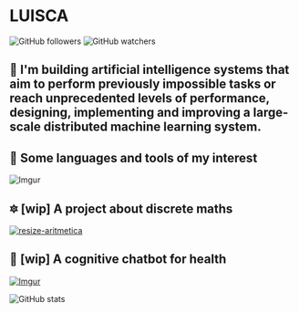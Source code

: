 # LUISCA

![GitHub followers](https://img.shields.io/github/followers/mistersoftware?label=Follow&style=social) ![GitHub watchers](https://img.shields.io/github/watchers/mistersoftware/mistersoftware?style=social)


## 🧠 I'm building artificial intelligence systems that aim to perform previously impossible tasks or reach unprecedented levels of performance, designing, implementing and improving a large-scale distributed machine learning system.

## 🚀 Some languages and tools of my interest

![Imgur](https://i.imgur.com/3jPh6DS.png)

## 🔯 [wip] A project about discrete maths

[![resize-aritmetica](https://user-images.githubusercontent.com/12854504/87575567-b8bc5b00-c695-11ea-990c-c378bc548a0b.gif)](https://codepen.io/oiio/full/QWwMRPM)


## 🤖 [wip] A cognitive chatbot for health 

[![Imgur](https://i.imgur.com/bUW8AYl.gif)](https://web-chat.global.assistant.watson.cloud.ibm.com/preview.html?region=us-south&integrationID=b01b7ea7-25f0-4edc-87b8-8d8869280b9a&serviceInstanceID=c851319f-2f12-41f0-822d-b86311301578)



![GitHub stats](https://github-readme-stats.vercel.app/api?username=mistersoftware&show_icons=true)  
